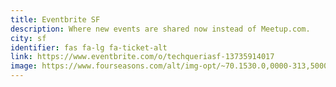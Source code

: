 ```yaml
---
title: Eventbrite SF
description: Where new events are shared now instead of Meetup.com.
city: sf
identifier: fas fa-lg fa-ticket-alt
link: https://www.eventbrite.com/o/techqueriasf-13735914017
image: https://www.fourseasons.com/alt/img-opt/~70.1530.0,0000-313,5000-3000,0000-1687,5000/publish/content/dam/fourseasons/images/web/SFR/SFR_599_original.jpg
---
```

